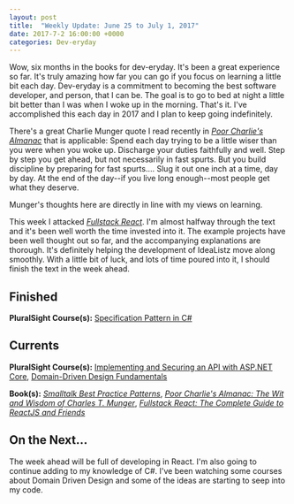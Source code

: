 ```yaml
---
layout: post
title:  "Weekly Update: June 25 to July 1, 2017"
date: 2017-7-2 16:00:00 +0000
categories: Dev-eryday
---
```

Wow, six months in the books for dev-eryday. It's been a great experience so far. It's truly amazing how far you can go if you focus on learning a little bit each day. Dev-eryday is a commitment to becoming the best software developer, and person, that I can be. The goal is to go to bed at night a little bit better than I was when I woke up in the morning. That's it. I've accomplished this each day in 2017 and I plan to keep going indefinitely.

There's a great Charlie Munger quote I read recently in *[Poor Charlie's Almanac][pc]* that is applicable: Spend each day trying to be a little wiser than you were when you woke up. Discharge your duties faithfully and well. Step by step you get ahead, but not necessarily in fast spurts. But you build discipline by preparing for fast spurts.... Slug it out one inch at a time, day by day. At the end of the day--if you live long enough--most people get what they deserve.

Munger's thoughts here are directly in line with my views on learning.

This week I attacked *[Fullstack React][rjs]*. I'm almost halfway through the text and it's been well worth the time invested into it. The example projects have been well thought out so far, and the accompanying explanations are thorough. It's definitely helping the development of IdeaListz move along smoothly. With a little bit of luck, and lots of time poured into it, I should finish the text in the week ahead.

Finished
--------
**PluralSight Course(s):** [Specification Pattern in C#][spec]

Currents
--------
**PluralSight Course(s):** [Implementing and Securing an API with ASP.NET Core][core], [Domain-Driven Design Fundamentals][ddd]

**Book(s):** *[Smalltalk Best Practice Patterns][sbp]*, *[Poor Charlie's Almanac: The Wit and Wisdom of Charles T. Munger][pc]*, *[Fullstack React: The Complete Guide to ReactJS and Friends][rjs]*

On the Next...
--------
The week ahead will be full of developing in React. I'm also going to continue adding to my knowledge of C#. I've been watching some courses about Domain Driven Design and some of the ideas are starting to seep into my code. 

[core]: https://app.pluralsight.com/library/courses/aspdotnetcore-implementing-securing-api/table-of-contents
[sbp]: https://www.amazon.com/Smalltalk-Best-Practice-Patterns-Kent/dp/013476904X
[ddd]: https://app.pluralsight.com/library/courses/domain-driven-design-fundamentals/table-of-contents
[ar]: https://app.pluralsight.com/library/courses/advanced-redux/table-of-contents
[real]: https://gettingreal.37signals.com/
[work]: https://www.amazon.com/Rework-Jason-Fried/dp/0307463745/ref=pd_lpo_sbs_14_t_0?_encoding=UTF8&psc=1&refRID=6GPJYRA719XCG2K5VMDK
[mote]: https://www.amazon.com/Remote-Office-Required-Jason-Fried/dp/0804137501/ref=pd_lpo_sbs_14_t_1?_encoding=UTF8&psc=1&refRID=6GPJYRA719XCG2K5VMDK
[base]: https://basecamp.com/
[pc]: https://www.amazon.com/Poor-Charlies-Almanack-Charles-Expanded/dp/1578645018/ref=sr_1_1?ie=UTF8&qid=1498098260&sr=8-1&keywords=poor+charlie%27s+almanack
[rjs]: https://www.fullstackreact.com/
[spec]: https://app.pluralsight.com/library/courses/csharp-specification-pattern/table-of-contents